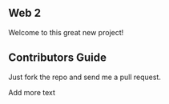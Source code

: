 Web 2
-----

Welcome to this great new project!

Contributors Guide
------------------

Just fork the repo and send me a pull request.

Add more text
